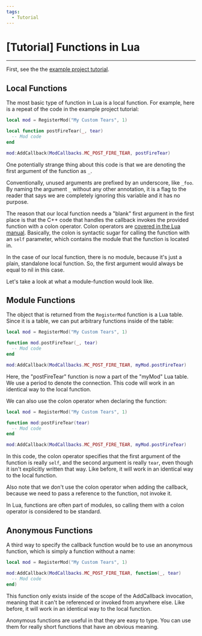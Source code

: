 ```yaml
---
tags:
  - Tutorial
---
```

# [Tutorial] Functions in Lua
----

First, see the the [example project tutorial](ExampleProject.md).

## Local Functions

The most basic type of function in Lua is a local function. For example, here is a repeat of the code in the example project tutorial:

```lua
local mod = RegisterMod("My Custom Tears", 1)

local function postFireTear(_, tear)
  -- Mod code
end

mod:AddCallback(ModCallbacks.MC_POST_FIRE_TEAR, postFireTear)
```

One potentially strange thing about this code is that we are denoting the first argument of the function as `_`.

Conventionally, unused arguments are prefixed by an underscore, like `_foo`. By naming the argument `_` without any other annotation, it is a flag to the reader that says we are completely ignoring this variable and it has no purpose.

The reason that our local function needs a "blank" first argument in the first place is that the C++ code that handles the callback invokes the provided function with a colon operator. Colon operators are [covered in the Lua manual](https://www.lua.org/pil/16.html). Basically, the colon is syntactic sugar for calling the function with an `self` parameter, which contains the module that the function is located in.

In the case of our local function, there is no module, because it's just a plain, standalone local function. So, the first argument would always be equal to nil in this case.

Let's take a look at what a module-function would look like.

## Module Functions

The object that is returned from the `RegisterMod` function is a Lua table. Since it is a table, we can put arbitrary functions inside of the table:

```lua
local mod = RegisterMod("My Custom Tears", 1)

function mod.postFireTear(_, tear)
  -- Mod code
end

mod:AddCallback(ModCallbacks.MC_POST_FIRE_TEAR, myMod.postFireTear)
```

Here, the "postFireTear" function is now a part of the "myMod" Lua table. We use a period to denote the connection. This code will work in an identical way to the local function.

We can also use the colon operator when declaring the function:

```lua
local mod = RegisterMod("My Custom Tears", 1)

function mod:postFireTear(tear)
  -- Mod code
end

mod:AddCallback(ModCallbacks.MC_POST_FIRE_TEAR, myMod.postFireTear)
```

In this code, the colon operator specifies that the first argument of the function is really `self`, and the second argument is really `tear`, even though it isn't explicitly written that way. Like before, it will work in an identical way to the local function.

Also note that we don't use the colon operator when adding the callback, because we need to pass a reference to the function, not invoke it.

In Lua, functions are often part of modules, so calling them with a colon operator is considered to be standard.

## Anonymous Functions

A third way to specify the callback function would be to use an anonymous function, which is simply a function without a name:

```lua
local mod = RegisterMod("My Custom Tears", 1)

mod:AddCallback(ModCallbacks.MC_POST_FIRE_TEAR, function(_, tear)
  -- Mod code
end)
```

This function only exists inside of the scope of the AddCallback invocation, meaning that it can't be referenced or invoked from anywhere else. Like before, it will work in an identical way to the local function.

Anonymous functions are useful in that they are easy to type. You can use them for really short functions that have an obvious meaning.
